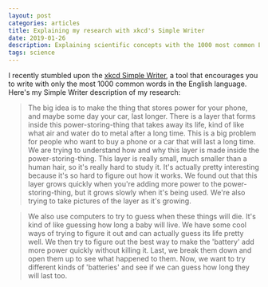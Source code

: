 ```yaml
---
layout: post
categories: articles
title: Explaining my research with xkcd's Simple Writer
date: 2019-01-26
description: Explaining scientific concepts with the 1000 most common English words
tags: science
---
```


I recently stumbled upon the [xkcd Simple Writer](https://xkcd.com/simplewriter/),
a tool that encourages you to write with only the most 1000 common words in the
English language. Here's my Simple Writer description of my research:

>The big idea is to make the thing that stores power for your phone, and maybe some day your car, last longer. There is a layer that forms inside this power-storing-thing that takes away its life, kind of like what air and water do to metal after a long time. This is a big problem for people who want to buy a phone or a car that will last a long time. We are trying to understand how and why this layer is made inside the power-storing-thing. This layer is really small, much smaller than a human hair, so it's really hard to study it. It's actually pretty interesting because it's so hard to figure out how it works. We found out that this layer grows quickly when you're adding more power to the power-storing-thing, but it grows slowly when it's being used. We're also trying to take pictures of the layer as it's growing.

>We also use computers to try to guess when these things will die. It's kind of like guessing how long a baby will live. We have some cool ways of trying to figure it out and can actually guess its life pretty well. We then try to figure out the best way to make the 'battery' add more power quickly without killing it. Last, we break them down and open them up to see what happened to them. Now, we want to try different kinds of 'batteries' and see if we can guess how long they will last too.
